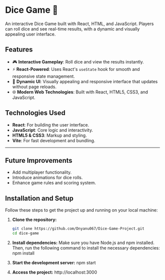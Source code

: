 # Dice Game 🎲

An interactive Dice Game built with React, HTML, and JavaScript. Players can roll dice and see real-time results, with a dynamic and visually appealing user interface.

## Features
- 🎮 **Interactive Gameplay**: Roll dice and view the results instantly.
- ⚡ **React-Powered**: Uses React's `useState` hook for smooth and responsive state management.
- 🎨 **Dynamic UI**: Visually appealing and responsive interface that updates without page reloads.
- 🌐 **Modern Web Technologies**: Built with React, HTML5, CSS3, and JavaScript.

## Technologies Used
- **React**: For building the user interface.
- **JavaScript**: Core logic and interactivity.
- **HTML5 & CSS3**: Markup and styling.
- **Vite**: For fast development and bundling.

---

## Future Improvements
- Add multiplayer functionality.
- Introduce animations for dice rolls.
- Enhance game rules and scoring system.

## Installation and Setup

Follow these steps to get the project up and running on your local machine:

1. **Clone the repository:**
   ```bash
   git clone https://github.com/Dnyanu067/Dice-Game-Project.git
   cd dice-game
   
2. **Install dependencies:**
   Make sure you have Node.js and npm installed. Then, run the following command to install the necessary dependencies:
   npm install
   
4. **Start the development server:**
   npm start
   
5. **Access the project:**
   http://localhost:3000


